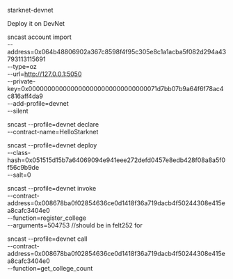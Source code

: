 starknet-devnet 

Deploy it on DevNet

sncast account import \
    --address=0x064b48806902a367c8598f4f95c305e8c1a1acba5f082d294a43793113115691 \
    --type=oz \
    --url=http://127.0.0.1:5050 \
    --private-key=0x0000000000000000000000000000000071d7bb07b9a64f6f78ac4c816aff4da9 \
    --add-profile=devnet \
    --silent

sncast --profile=devnet declare \
    --contract-name=HelloStarknet

sncast --profile=devnet deploy \
    --class-hash=0x051515d15b7a64069094e941eee272defd0457e8edb428f08a8a5f0f56c9b9de \
    --salt=0

sncast --profile=devnet invoke \
    --contract-address=0x008678ba0f02854636ce0d1418f36a719dacb4f50244308e415ea8cafc3404e0 \
    --function=register_college \
    --arguments=504753 //should be in felt252 for


sncast --profile=devnet call  
   --contract-address=0x008678ba0f02854636ce0d1418f36a719dacb4f50244308e415ea8cafc3404e0     
   --function=get_college_count
